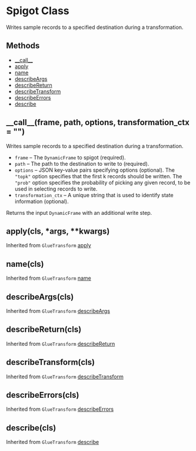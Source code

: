 # Spigot Class<a name="aws-glue-api-crawler-pyspark-transforms-spigot"></a>

Writes sample records to a specified destination during a transformation\.

## Methods<a name="aws-glue-api-crawler-pyspark-transforms-spigot-_methods"></a>
+ [\_\_call\_\_](#aws-glue-api-crawler-pyspark-transforms-spigot-__call__)
+ [apply](#aws-glue-api-crawler-pyspark-transforms-spigot-apply)
+ [name](#aws-glue-api-crawler-pyspark-transforms-spigot-name)
+ [describeArgs](#aws-glue-api-crawler-pyspark-transforms-spigot-describeArgs)
+ [describeReturn](#aws-glue-api-crawler-pyspark-transforms-spigot-describeReturn)
+ [describeTransform](#aws-glue-api-crawler-pyspark-transforms-spigot-describeTransform)
+ [describeErrors](#aws-glue-api-crawler-pyspark-transforms-spigot-describeErrors)
+ [describe](#aws-glue-api-crawler-pyspark-transforms-spigot-describe)

## \_\_call\_\_\(frame, path, options, transformation\_ctx = ""\)<a name="aws-glue-api-crawler-pyspark-transforms-spigot-__call__"></a>

Writes sample records to a specified destination during a transformation\.
+ `frame` – The `DynamicFrame` to spigot \(required\)\.
+ `path` – The path to the destination to write to \(required\)\.
+ `options` – JSON key\-value pairs specifying options \(optional\)\. The `"topk"` option specifies that the first k records should be written\. The `"prob"` option specifies the probability of picking any given record, to be used in selecting records to write\.
+ `transformation_ctx` – A unique string that is used to identify state information \(optional\)\.

Returns the input `DynamicFrame` with an additional write step\.

## apply\(cls, \*args, \*\*kwargs\)<a name="aws-glue-api-crawler-pyspark-transforms-spigot-apply"></a>

Inherited from `GlueTransform` [apply](aws-glue-api-crawler-pyspark-transforms-GlueTransform.md#aws-glue-api-crawler-pyspark-transforms-GlueTransform-apply)

## name\(cls\)<a name="aws-glue-api-crawler-pyspark-transforms-spigot-name"></a>

Inherited from `GlueTransform` [name](aws-glue-api-crawler-pyspark-transforms-GlueTransform.md#aws-glue-api-crawler-pyspark-transforms-GlueTransform-name)

## describeArgs\(cls\)<a name="aws-glue-api-crawler-pyspark-transforms-spigot-describeArgs"></a>

Inherited from `GlueTransform` [describeArgs](aws-glue-api-crawler-pyspark-transforms-GlueTransform.md#aws-glue-api-crawler-pyspark-transforms-GlueTransform-describeArgs)

## describeReturn\(cls\)<a name="aws-glue-api-crawler-pyspark-transforms-spigot-describeReturn"></a>

Inherited from `GlueTransform` [describeReturn](aws-glue-api-crawler-pyspark-transforms-GlueTransform.md#aws-glue-api-crawler-pyspark-transforms-GlueTransform-describeReturn)

## describeTransform\(cls\)<a name="aws-glue-api-crawler-pyspark-transforms-spigot-describeTransform"></a>

Inherited from `GlueTransform` [describeTransform](aws-glue-api-crawler-pyspark-transforms-GlueTransform.md#aws-glue-api-crawler-pyspark-transforms-GlueTransform-describeTransform)

## describeErrors\(cls\)<a name="aws-glue-api-crawler-pyspark-transforms-spigot-describeErrors"></a>

Inherited from `GlueTransform` [describeErrors](aws-glue-api-crawler-pyspark-transforms-GlueTransform.md#aws-glue-api-crawler-pyspark-transforms-GlueTransform-describeErrors)

## describe\(cls\)<a name="aws-glue-api-crawler-pyspark-transforms-spigot-describe"></a>

Inherited from `GlueTransform` [describe](aws-glue-api-crawler-pyspark-transforms-GlueTransform.md#aws-glue-api-crawler-pyspark-transforms-GlueTransform-describe)